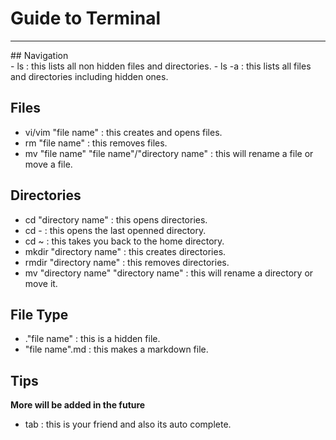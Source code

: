 # Guide to Terminal
<hr>
## Navigation <br>
- ls : this lists all non hidden files and directories.
- ls -a : this lists all files and directories including hidden ones.

## Files <br>
- vi/vim  "file name" : this creates and opens files.
- rm "file name" : this removes files.
- mv "file name" "file name"/"directory name" : this will rename a file or move a file.

## Directories <br>
- cd "directory name" : this opens directories.
- cd - : this opens the last openned directory.
- cd ~ : this takes you back to the home directory.
- mkdir "directory name" : this creates directories.
- rmdir "directory name" : this removes directories.
- mv "directory name" "directory name" : this will rename a directory or move it.

## File Type <br>
- ."file name" : this is a hidden file.
- "file name".md : this makes a markdown file.

## Tips <br>
**More will be added in the future**
- tab : this is your friend and also its auto complete.


